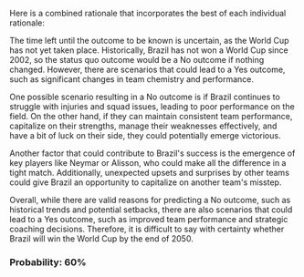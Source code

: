 Here is a combined rationale that incorporates the best of each individual rationale:

The time left until the outcome to be known is uncertain, as the World Cup has not yet taken place. Historically, Brazil has not won a World Cup since 2002, so the status quo outcome would be a No outcome if nothing changed. However, there are scenarios that could lead to a Yes outcome, such as significant changes in team chemistry and performance.

One possible scenario resulting in a No outcome is if Brazil continues to struggle with injuries and squad issues, leading to poor performance on the field. On the other hand, if they can maintain consistent team performance, capitalize on their strengths, manage their weaknesses effectively, and have a bit of luck on their side, they could potentially emerge victorious.

Another factor that could contribute to Brazil's success is the emergence of key players like Neymar or Alisson, who could make all the difference in a tight match. Additionally, unexpected upsets and surprises by other teams could give Brazil an opportunity to capitalize on another team's misstep.

Overall, while there are valid reasons for predicting a No outcome, such as historical trends and potential setbacks, there are also scenarios that could lead to a Yes outcome, such as improved team performance and strategic coaching decisions. Therefore, it is difficult to say with certainty whether Brazil will win the World Cup by the end of 2050.

### Probability: 60%